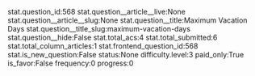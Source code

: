 stat.question_id:568
stat.question__article__live:None
stat.question__article__slug:None
stat.question__title:Maximum Vacation Days
stat.question__title_slug:maximum-vacation-days
stat.question__hide:False
stat.total_acs:4
stat.total_submitted:6
stat.total_column_articles:1
stat.frontend_question_id:568
stat.is_new_question:False
status:None
difficulty.level:3
paid_only:True
is_favor:False
frequency:0
progress:0
